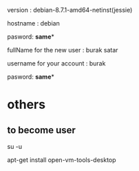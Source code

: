 version : debian-8.7.1-amd64-netinst(jessie)

hostname : debian

pasword: **********same*********** 

fullName for the new user : burak satar

username for your account : burak

pasword: **********same*********** 

# others

## to become user
su -u

apt-get install open-vm-tools-desktop
